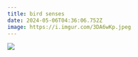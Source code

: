 ```yaml
---
title: bird senses
date: 2024-05-06T04:36:06.752Z
image: https://i.imgur.com/3DA6wKp.jpeg
---
```

![](https://i.imgur.com/g46rqKC.jpeg)